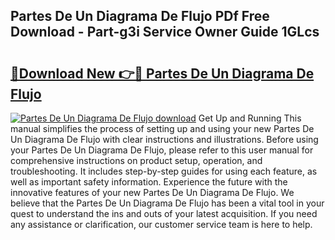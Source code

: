 ## Partes De Un Diagrama De Flujo PDf Free Download - Part-g3i Service Owner Guide 1GLcs

# <h2><a href="http://dfs8b5.blite.top/?on=Partes+De+Un+Diagrama+De+Flujo">🔗Download New 👉🔴 Partes De Un Diagrama De Flujo</a></h2>

[![Partes De Un Diagrama De Flujo download](https://i.imgur.com/lujVjoI.png)](http://dfs8b5.blite.top/?on=Partes+De+Un+Diagrama+De+Flujo)
Get Up and Running This manual simplifies the process of setting up and using your new Partes De Un Diagrama De Flujo with clear instructions and illustrations. Before using your Partes De Un Diagrama De Flujo, please refer to this user manual for comprehensive instructions on product setup, operation, and troubleshooting. It includes step-by-step guides for using each feature, as well as important safety information. Experience the future with the innovative features of your new Partes De Un Diagrama De Flujo. We believe that the Partes De Un Diagrama De Flujo has been a vital tool in your quest to understand the ins and outs of your latest acquisition. If you need any assistance or clarification, our customer service team is here to help.
